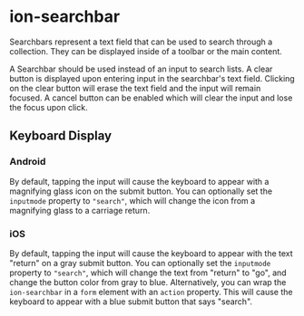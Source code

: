 # ion-searchbar

Searchbars represent a text field that can be used to search through a collection. They can be displayed inside of a toolbar or the main content.

A Searchbar should be used instead of an input to search lists. A clear button is displayed upon entering input in the searchbar's text field. Clicking on the clear button will erase the text field and the input will remain focused. A cancel button can be enabled which will clear the input and lose the focus upon click.

## Keyboard Display

### Android

By default, tapping the input will cause the keyboard to appear with a magnifying glass icon on the submit button. You can optionally set the `inputmode` property to `"search"`, which will change the icon from a magnifying glass to a carriage return.

### iOS

By default, tapping the input will cause the keyboard to appear with the text "return" on a gray submit button. You can optionally set the `inputmode` property to `"search"`, which will change the text from "return" to "go", and change the button color from gray to blue. Alternatively, you can wrap the `ion-searchbar` in a `form` element with an `action` property. This will cause the keyboard to appear with a blue submit button that says "search".

